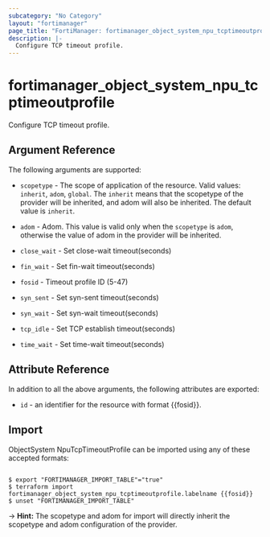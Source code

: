 ```yaml
---
subcategory: "No Category"
layout: "fortimanager"
page_title: "FortiManager: fortimanager_object_system_npu_tcptimeoutprofile"
description: |-
  Configure TCP timeout profile.
---
```


# fortimanager_object_system_npu_tcptimeoutprofile
Configure TCP timeout profile.

## Argument Reference


The following arguments are supported:

* `scopetype` - The scope of application of the resource. Valid values: `inherit`, `adom`, `global`. The `inherit` means that the scopetype of the provider will be inherited, and adom will also be inherited. The default value is `inherit`.
* `adom` - Adom. This value is valid only when the `scopetype` is `adom`, otherwise the value of adom in the provider will be inherited.

* `close_wait` - Set close-wait timeout(seconds)
* `fin_wait` - Set fin-wait timeout(seconds)
* `fosid` - Timeout profile ID (5-47)
* `syn_sent` - Set syn-sent timeout(seconds)
* `syn_wait` - Set syn-wait timeout(seconds)
* `tcp_idle` - Set TCP establish timeout(seconds)
* `time_wait` - Set time-wait timeout(seconds)


## Attribute Reference

In addition to all the above arguments, the following attributes are exported:
* `id` - an identifier for the resource with format {{fosid}}.

## Import

ObjectSystem NpuTcpTimeoutProfile can be imported using any of these accepted formats:
```

$ export "FORTIMANAGER_IMPORT_TABLE"="true"
$ terraform import fortimanager_object_system_npu_tcptimeoutprofile.labelname {{fosid}}
$ unset "FORTIMANAGER_IMPORT_TABLE"
```
-> **Hint:** The scopetype and adom for import will directly inherit the scopetype and adom configuration of the provider.
